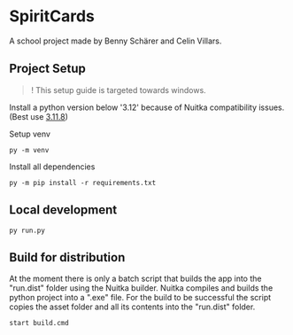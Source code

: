 # SpiritCards

A school project made by Benny Schärer and Celin Villars.

## Project Setup

> ! This setup guide is targeted towards windows.

Install a python version below '3.12' because of Nuitka compatibility issues. (Best use [3.11.8](https://www.python.org/downloads/release/python-3118/))

Setup venv

```
py -m venv
```

Install all dependencies

```
py -m pip install -r requirements.txt
```

## Local development

```
py run.py
```

## Build for distribution

At the moment there is only a batch script that builds the app into the "run.dist" folder using the Nuitka builder.
Nuitka compiles and builds the python project into a ".exe" file.
For the build to be successful the script copies the asset folder and all its contents into the "run.dist" folder.

```
start build.cmd
```